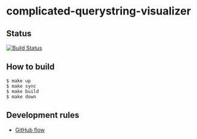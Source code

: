 # complicated-querystring-visualizer

## Status

[![Build Status](https://travis-ci.com/km45/complicated-querystring-visualizer.svg?branch=master)](https://travis-ci.com/km45/complicated-querystring-visualizer)

## How to build

```
$ make up
$ make sync
$ make build
$ make down
```

## Development rules

- [GitHub flow](https://guides.github.com/introduction/flow/)
